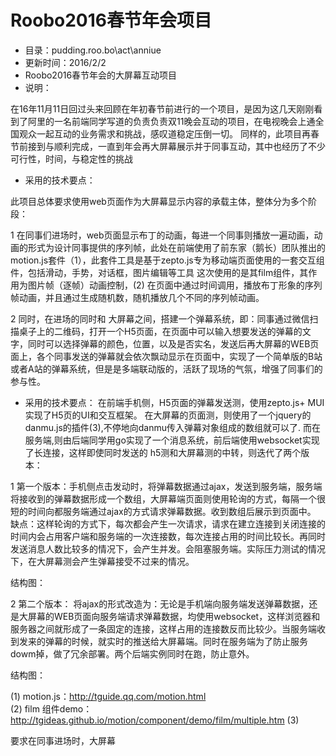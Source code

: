 
# Roobo2016春节年会项目

*   目录：pudding.roo.bo\act\anniue
*   更新时间：2016/2/2
*   Roobo2016春节年会的大屏幕互动项目
*   说明：

在16年11月11日回过头来回顾在年初春节前进行的一个项目，是因为这几天刚刚看到了阿里的一名前端同学写道的负责负责双11晚会互动的项目，在电视晚会上通全国观众一起互动的业务需求和挑战，感叹道稳定压倒一切。
同样的，此项目再春节前接到与顺利完成，一直到年会再大屏幕展示并于同事互动，其中也经历了不少可行性，时间，与稳定性的挑战

*   采用的技术要点：

此项目总体要求使用web页面作为大屏幕显示内容的承载主体，整体分为多个阶段：

1 在同事们进场时，web页面显示布丁的动画，每进一个同事则播放一遍动画，动画的形式为设计同事提供的序列帧，此处在前端使用了前东家（鹅长）团队推出的motion.js套件（1），此套件工具是基于zepto.js专为移动端页面使用的一套交互组件，包括滑动，手势，对话框，图片编辑等工具
这次使用的是其film组件，其作用为图片帧（逐帧）动画控制，(2) 在页面中通过时间调用，播放布丁形象的序列帧动画，并且通过生成随机数，随机播放几个不同的序列帧动画。

2 同时，在进场的同时和 大屏幕之间，搭建一个弹幕系统，即：同事通过微信扫描桌子上的二维码，打开一个H5页面，在页面中可以输入想要发送的弹幕的文字，同时可以选择弹幕的颜色，位置，以及是否实名，发送后再大屏幕的WEB页面上，各个同事发送的弹幕就会依次飘动显示在页面中，实现了一个简单版的B站或者A站的弹幕系统，但是是多端联动版的，活跃了现场的气氛，增强了同事们的参与性。

*   采用的技术要点：
在前端手机侧，H5页面的弹幕发送测，使用zepto.js+ MUI 实现了H5页的UI和交互框架。
在大屏幕的页面测，则使用了一个jquery的danmu.js的插件(3),不停地向danmu传入弹幕对象组成的数组就可以了.
而在服务端,则由后端同学用go实现了一个消息系统，前后端使用websocket实现了长连接，这样即使同时发送的
h5测和大屏幕测的中转，则迭代了两个版本：

1 第一个版本：手机侧点击发动时，将弹幕数据通过ajax，发送到服务端，服务端将接收到的弹幕数据形成一个数组，大屏幕端页面则使用轮询的方式，每隔一个很短的时间向都服务端通过ajax的方式请求弹幕数据。收到数组后展示到页面中。
 缺点：这样轮询的方式下，每次都会产生一次请求，请求在建立连接到关闭连接的时间内会占用客户端和服务端的一次连接数，每次连接占用的时间比较长。再同时发送消息人数比较多的情况下，会产生并发。会阻塞服务端。实际压力测试的情况下，在大屏幕测会产生弹幕接受不过来的情况。

结构图：

2 第二个版本：
将ajax的形式改造为：无论是手机端向服务端发送弹幕数据，还是大屏幕的WEB页面向服务端请求弹幕数据，均使用websocket，这样浏览器和服务器之间就形成了一条固定的连接，这样占用的连接数反而比较少。当服务端收到发来的弹幕的时候，就实时的推送给大屏幕端。同时在服务端为了防止服务dowm掉，做了冗余部署。两个后端实例同时在跑，防止意外。

结构图：







(1) motion.js：http://tguide.qq.com/motion.html  
(2) film 组件demo： http://tgideas.github.io/motion/component/demo/film/multiple.htm
(3)



要求在同事进场时，大屏幕
